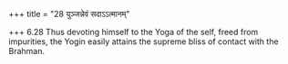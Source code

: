+++
title = "28 युञ्जन्नेवं सदाऽऽत्मानम्"

+++
6.28 Thus devoting himself to the Yoga of the self, freed from
impurities, the Yogin easily attains the supreme bliss of contact with
the Brahman.
